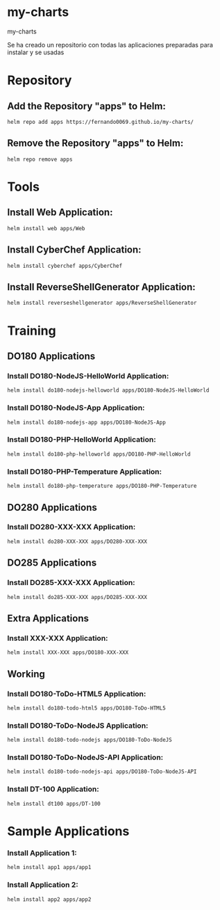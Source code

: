 # my-charts
my-charts

Se ha creado un repositorio con todas las aplicaciones preparadas para instalar y se usadas

# Repository
## Add the Repository "apps" to Helm:
```
helm repo add apps https://fernando0069.github.io/my-charts/
```

## Remove the Repository "apps" to Helm:
```
helm repo remove apps
```



# Tools
## Install Web Application:
```
helm install web apps/Web
```

## Install CyberChef Application:
```
helm install cyberchef apps/CyberChef
```

## Install ReverseShellGenerator Application:
```
helm install reverseshellgenerator apps/ReverseShellGenerator
```



# Training
## DO180 Applications
### Install DO180-NodeJS-HelloWorld Application:
```
helm install do180-nodejs-helloworld apps/DO180-NodeJS-HelloWorld
```

### Install DO180-NodeJS-App Application:
```
helm install do180-nodejs-app apps/DO180-NodeJS-App
```

### Install DO180-PHP-HelloWorld Application:
```
helm install do180-php-helloworld apps/DO180-PHP-HelloWorld
```

### Install DO180-PHP-Temperature Application:
```
helm install do180-php-temperature apps/DO180-PHP-Temperature
```



## DO280 Applications
### Install DO280-XXX-XXX Application:
```
helm install do280-XXX-XXX apps/DO280-XXX-XXX
```

## DO285 Applications
### Install DO285-XXX-XXX Application:
```
helm install do285-XXX-XXX apps/DO285-XXX-XXX
```

## Extra Applications
### Install XXX-XXX Application:
```
helm install XXX-XXX apps/DO180-XXX-XXX
```



## Working
### Install DO180-ToDo-HTML5 Application:
```
helm install do180-todo-html5 apps/DO180-ToDo-HTML5
```
### Install DO180-ToDo-NodeJS Application:
```
helm install do180-todo-nodejs apps/DO180-ToDo-NodeJS
```
### Install DO180-ToDo-NodeJS-API Application:
```
helm install do180-todo-nodejs-api apps/DO180-ToDo-NodeJS-API
```

### Install DT-100 Application:
```
helm install dt100 apps/DT-100
```



# Sample Applications
### Install Application 1:
```
helm install app1 apps/app1
```
### Install Application 2:
```
helm install app2 apps/app2
```